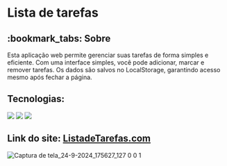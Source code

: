 # Lista de tarefas
<h2>:bookmark_tabs: Sobre</h2>
<p>Esta aplicação web permite gerenciar suas tarefas de forma simples e eficiente. Com uma interface simples, você pode adicionar, marcar e remover tarefas. Os dados são salvos no LocalStorage, garantindo acesso mesmo após fechar a página.</p>

<h2>Tecnologias:</h2>

<div style="display: inline_block">

<img src="https://img.shields.io/badge/html5-%23E34F26.svg?style=for-the-badge&logo=html5&logoColor=white" />
<img src="https://img.shields.io/badge/css3-%231572B6.svg?style=for-the-badge&logo=css3&logoColor=white" />
<img src="https://img.shields.io/badge/javascript-%23323330.svg?style=for-the-badge&logo=javascript&logoColor=%23F7DF1E" />

<h2>Link do site: <a href="https://neon-shortbread-e20d06.netlify.app/">ListadeTarefas.com</a></h2>


![Captura de tela_24-9-2024_175627_127 0 0 1](https://github.com/user-attachments/assets/02fba726-91c3-44e9-9fea-5f9622ca852a)



